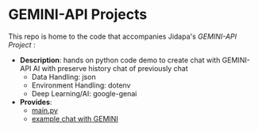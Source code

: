# GEMINI-API Projects

This repo is home to the code that accompanies Jidapa's *GEMINI-API Project* :

- **Description**: hands on python code demo to create chat with GEMINI-API AI with preserve history chat of previously chat
  - Data Handling: json
  - Environment Handling: dotenv
  - Deep Learning/AI: google-genai
- **Provides**:
  - [main.py](https://github.com/JPP-J/DL-2_GEMINI_project/blob/c81b729a1182021d1f172847fbc93af52ea83abb/main.py) 
  - [example chat with GEMINI](https://github.com/JPP-J/DL-2_GEMINI_project/blob/c81b729a1182021d1f172847fbc93af52ea83abb/chat_his.json) 
